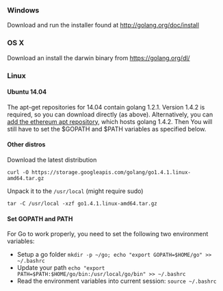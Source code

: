 ### Windows 

Download and run the installer found at http://golang.org/doc/install


### OS X
Download an install the darwin binary from https://golang.org/dl/

### Linux

#### Ubuntu 14.04 

The apt-get repositories for 14.04 contain golang 1.2.1.  Version 1.4.2 is required, so you can download directly (as above). Alternatively, you can [add the ethereum apt repository](https://github.com/ethereum/go-ethereum/wiki/Installation-Instructions-for-Ubuntu#installing-from-ppa), which hosts golang 1.4.2. Then  You will still have to set the $GOPATH and $PATH variables as specified below.

#### Other distros
Download the latest distribution

`curl -O https://storage.googleapis.com/golang/go1.4.1.linux-amd64.tar.gz`

Unpack it to the `/usr/local` (might require sudo)

`tar -C /usr/local -xzf go1.4.1.linux-amd64.tar.gz`

#### Set GOPATH and PATH

For Go to work properly, you need to set the following two environment variables:

- Setup a go folder `mkdir -p ~/go; echo "export GOPATH=$HOME/go" >> ~/.bashrc` 
- Update your path `echo "export PATH=$PATH:$HOME/go/bin:/usr/local/go/bin" >> ~/.bashrc`
- Read the environment variables into current session: `source ~/.bashrc`